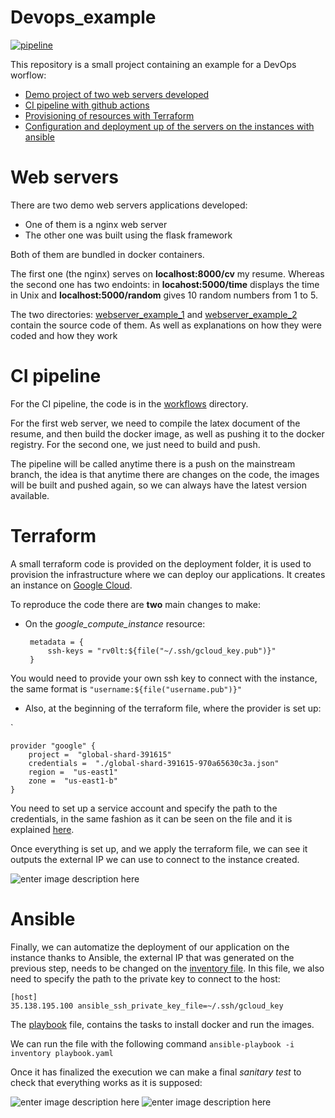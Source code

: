# Devops_example

[![pipeline](https://github.com/rv0lt/devops_example/actions/workflows/actions.yml/badge.svg)](https://github.com/rv0lt/devops_example/actions/workflows/actions.yml)

This repository is a small project containing an example for a DevOps worflow:

- [Demo project of two web servers developed](#web-servers)
 - [CI pipeline with github actions](#ci-pipeline)
 - [Provisioning of resources with Terraform](#terraform)
 - [Configuration and deployment up of the servers on the instances with ansible](#ansible)

# Web servers

There are two demo web servers applications developed:

 - One of them is a nginx web server
 - The other one was built using the flask framework

Both of them are bundled in docker containers.

The first one (the nginx) serves on **localhost:8000/cv** my resume. Whereas the second one has two endoints: in **locahost:5000/time** displays the time in Unix and **localhost:5000/random** gives 10 random numbers from 1 to 5.

The two directories: [webserver_example_1](https://github.com/rv0lt/devops_example/tree/main/webserver_example_1 "webserver_example_1") and [webserver_example_2](https://github.com/rv0lt/devops_example/tree/main/webserver_example_2 "webserver_example_1") contain the source code of them. As well as explanations on how they were coded and how they work

# CI pipeline

For the CI pipeline, the code is in the [workflows](https://github.com/rv0lt/devops_example/tree/main/.github/workflows) directory.

For the first web server, we need to compile the latex document of the resume, and then build the docker image, as well as pushing it to the docker registry. For the second one, we just need to build and push.

The pipeline will be called anytime there is a push on the mainstream branch, the idea is that anytime there are changes on the code, the images will be built and pushed again, so we can always have the latest version available.

# Terraform

A small terraform code is provided on the deployment folder, it is used to provision the infrastructure where we can deploy our applications. It creates an instance on [Google Cloud](https://cloud.google.com/free/docs/free-cloud-features#compute).

To reproduce the code there are **two** main changes to make:

 - On the *google_compute_instance* resource: 
 
        metadata = { 
	        ssh-keys = "rv0lt:${file("~/.ssh/gcloud_key.pub")}"
        }
 
You would need to provide your own ssh key to connect with the instance, the same format is `"username:${file("username.pub")}"`

 - Also, at the beginning of the terraform file, where the provider is set up:
 
`
	
	provider "google" {
		project =  "global-shard-391615"
		credentials =  "./global-shard-391615-970a65630c3a.json"
		region =  "us-east1"
		zone =  "us-east1-b"
	}

You need to set up a service account and specify the path to the credentials, in the same fashion as it can be seen on the file and it is explained [here](https://developer.hashicorp.com/terraform/tutorials/gcp-get-started/google-cloud-platform-build).

Once everything is set up, and we apply the terraform file, we can see it outputs the external IP we can use to connect to the instance created.

![enter image description here](https://i.imgur.com/cqq82bi.png)
# Ansible

Finally, we can automatize the deployment of our application on the instance thanks to Ansible, the external IP that was generated on the previous step, needs to be changed on the [inventory file](https://github.com/rv0lt/devops_example/blob/main/deployment/ansible/inventory). In this file, we also need to specify the path to the private key to connect to the host:

    [host] 
    35.138.195.100 ansible_ssh_private_key_file=~/.ssh/gcloud_key

The [playbook](https://github.com/rv0lt/devops_example/blob/main/deployment/ansible/playbook.yaml) file, contains the tasks to install docker and run the images. 

We can run the file with the following command `ansible-playbook -i inventory playbook.yaml`

Once it has finalized the execution we can make a final *sanitary test* to check that everything works as it is supposed:


![enter image description here](https://i.imgur.com/eziPG9y.png)
![enter image description here](https://i.imgur.com/8uirrzQ.png)

